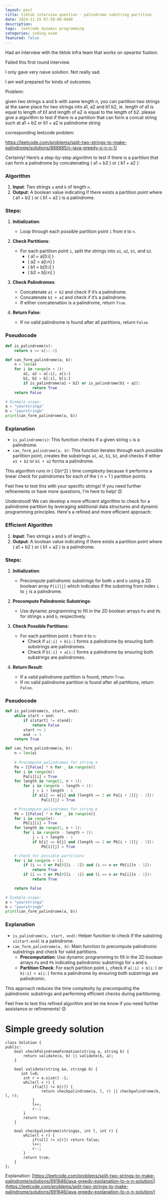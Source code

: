 ```yaml
---
layout: post
title: tiktok interview question - palindrome substring partition 
date: 2024-11-25 07:59:00-0400
description:  
tags:  leetcode dynamic programming    
categories: coding exam
featured: false
---
```


Had an interview with the tiktok infra team that works on opeartor fustion.

Failed this first round interview.

I only gave very naive solution. Not really sad.

I am well prepared for kinds of outcomes.

Problem:

given two strings a and b with same length n, you can partition two strings at the same place for two strings into a1, a2 and b1 b2, ie. length of a1 is equal to length of b1 and length of a2 is equal to the length of b2. please give a algorithm to test if there is a partition that can form a concat string such at a1 + b2 or b1 + a2 is palindrome string


corresponding  leetcode  problem:

https://leetcode.com/problems/split-two-strings-to-make-palindrome/solutions/888885/c-java-greedy-o-n-o-1/

Certainly! Here’s a step-by-step algorithm to test if there is a partition that can form a palindrome by concatenating \( a1 + b2 \) or \( b1 + a2 \):

### Algorithm

1. **Input**: Two strings `a` and `b` of length `n`.
2. **Output**: A boolean value indicating if there exists a partition point where \( a1 + b2 \) or \( b1 + a2 \) is a palindrome.

### Steps:

1. **Initialization**:
   - Loop through each possible partition point `i` from `0` to `n`.

2. **Check Partitions**:
   - For each partition point `i`, split the strings into `a1`, `a2`, `b1`, and `b2`.
     - \( a1 = a[0:i] \)
     - \( a2 = a[i:n] \)
     - \( b1 = b[0:i] \)
     - \( b2 = b[i:n] \)

3. **Check Palindromes**:
   - Concatenate `a1 + b2` and check if it’s a palindrome.
   - Concatenate `b1 + a2` and check if it’s a palindrome.
   - If either concatenation is a palindrome, return `True`.

4. **Return False**:
   - If no valid palindrome is found after all partitions, return `False`.

### Pseudocode

```python
def is_palindrome(s):
    return s == s[::-1]

def can_form_palindrome(a, b):
    n = len(a)
    for i in range(n + 1):
        a1, a2 = a[:i], a[i:]
        b1, b2 = b[:i], b[i:]
        if is_palindrome(a1 + b2) or is_palindrome(b1 + a2):
            return True
    return False

# Example usage:
a = "yourstringa"
b = "yourstringb"
print(can_form_palindrome(a, b))
```

### Explanation
- `is_palindrome(s)`: This function checks if a given string `s` is a palindrome.
- `can_form_palindrome(a, b)`: This function iterates through each possible partition point, creates the substrings `a1`, `a2`, `b1`, `b2`, and checks if either `a1 + b2` or `b1 + a2` forms a palindrome.

This algorithm runs in \( O(n^2) \) time complexity because it performs a linear check for palindromes for each of the \( n + 1 \) partition points.

Feel free to test this with your specific strings! If you need further refinements or have more questions, I'm here to help! 😊



Understood! We can develop a more efficient algorithm to check for a palindrome partition by leveraging additional data structures and dynamic programming principles. Here's a refined and more efficient approach:

### Efficient Algorithm

1. **Input**: Two strings `a` and `b` of length `n`.
2. **Output**: A boolean value indicating if there exists a partition point where \( a1 + b2 \) or \( b1 + a2 \) is a palindrome.

### Steps:

1. **Initialization**:
   - Precompute palindromic substrings for both `a` and `b` using a 2D boolean array `P[i][j]` which indicates if the substring from index `i` to `j` is a palindrome.

2. **Precompute Palindromic Substrings**:
   - Use dynamic programming to fill in the 2D boolean arrays `Pa` and `Pb` for strings `a` and `b`, respectively.

3. **Check Possible Partitions**:
   - For each partition point `i` from `0` to `n`:
     - Check if `a[:i] + b[i:]` forms a palindrome by ensuring both substrings are palindromes.
     - Check if `b[:i] + a[i:]` forms a palindrome by ensuring both substrings are palindromes.

4. **Return Result**:
   - If a valid palindrome partition is found, return `True`.
   - If no valid palindrome partition is found after all partitions, return `False`.

### Pseudocode

```python
def is_palindrome(s, start, end):
    while start < end:
        if s[start] != s[end]:
            return False
        start += 1
        end -= 1
    return True

def can_form_palindrome(a, b):
    n = len(a)
    
    # Precompute palindromes for string a
    Pa = [[False] * n for _ in range(n)]
    for i in range(n):
        Pa[i][i] = True
    for length in range(2, n + 1):
        for i in range(n - length + 1):
            j = i + length - 1
            if a[i] == a[j] and (length == 2 or Pa[i + 1][j - 1]):
                Pa[i][j] = True

    # Precompute palindromes for string b
    Pb = [[False] * n for _ in range(n)]
    for i in range(n):
        Pb[i][i] = True
    for length in range(2, n + 1):
        for i in range(n - length + 1):
            j = i + length - 1
            if b[i] == b[j] and (length == 2 or Pb[i + 1][j - 1]):
                Pb[i][j] = True

    # Check for possible partitions
    for i in range(n + 1):
        if (i == 0 or Pa[0][i - 1]) and (i == n or Pb[i][n - 1]):
            return True
        if (i == 0 or Pb[0][i - 1]) and (i == n or Pa[i][n - 1]):
            return True

    return False

# Example usage:
a = "yourstringa"
b = "yourstringb"
print(can_form_palindrome(a, b))
```

### Explanation

- `is_palindrome(s, start, end)`: Helper function to check if the substring `s[start:end]` is a palindrome.
- `can_form_palindrome(a, b)`: Main function to precompute palindromic substrings and check for valid partitions.
  - **Precomputation**: Use dynamic programming to fill in the 2D boolean arrays `Pa` and `Pb` indicating palindromic substrings for `a` and `b`.
  - **Partition Check**: For each partition point `i`, check if `a[:i] + b[i:]` or `b[:i] + a[i:]` forms a palindrome by ensuring both substrings are palindromic.

This approach reduces the time complexity by precomputing the palindromic substrings and performing efficient checks during partitioning.

Feel free to test this refined algorithm and let me know if you need further assistance or refinements! 😊


# Simple greedy solution
```
class Solution {
public:
    bool checkPalindromeFormation(string a, string b) {
        return validate(a, b) || validate(b, a);
    }

    bool validate(string &a, string& b) {
       int l=0;
        int r = a.size() -1;
        while(l < r) {
            if(a[l] != b[r]) {
                return checkpalindrome(a, l, r) || checkpalindrome(b, l, r);
            }
            l++;
            r--;
        }
        return true;
    }

    bool checkpalindrome(string&s, int l, int r) {
        while(l < r) {
            if(s[l] != s[r]) return false;
            l++;
            r--;
        }
        return true;
    }
};
```

Explanation: 
[https://leetcode.com/problems/split-two-strings-to-make-palindrome/solutions/891646/java-greedy-explanation-to-o-n-solution/](https://leetcode.com/problems/split-two-strings-to-make-palindrome/solutions/891646/java-greedy-explanation-to-o-n-solution/)
